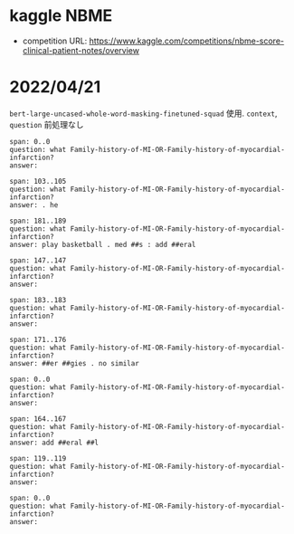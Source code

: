 # kaggle NBME
- competition URL: <https://www.kaggle.com/competitions/nbme-score-clinical-patient-notes/overview>

# 2022/04/21
`bert-large-uncased-whole-word-masking-finetuned-squad` 使用.
`context`, `question` 前処理なし

```
span: 0..0
question: what Family-history-of-MI-OR-Family-history-of-myocardial-infarction?
answer:

span: 103..105
question: what Family-history-of-MI-OR-Family-history-of-myocardial-infarction?
answer: . he

span: 181..189
question: what Family-history-of-MI-OR-Family-history-of-myocardial-infarction?
answer: play basketball . med ##s : add ##eral

span: 147..147
question: what Family-history-of-MI-OR-Family-history-of-myocardial-infarction?
answer:

span: 183..183
question: what Family-history-of-MI-OR-Family-history-of-myocardial-infarction?
answer:

span: 171..176
question: what Family-history-of-MI-OR-Family-history-of-myocardial-infarction?
answer: ##er ##gies . no similar

span: 0..0
question: what Family-history-of-MI-OR-Family-history-of-myocardial-infarction?
answer:

span: 164..167
question: what Family-history-of-MI-OR-Family-history-of-myocardial-infarction?
answer: add ##eral ##l

span: 119..119
question: what Family-history-of-MI-OR-Family-history-of-myocardial-infarction?
answer:

span: 0..0
question: what Family-history-of-MI-OR-Family-history-of-myocardial-infarction?
answer:
```